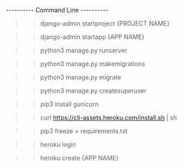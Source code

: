 ---------- Command Line ----------

> > django-admin startproject {PROJECT NAME}

> > django-admin startapp {APP NAME}

> > python3 manage.py runserver

> > python3 manage.py makemigrations

> > python3 manage.py migrate

> > python3 manage.py createsuperuser

> > pip3 install gunicorn

> > curl https://cli-assets.heroku.com/install.sh | sh

> > pip3 freeze > requirements.txt

> > heroku login

> > heroku create {APP NAME}
